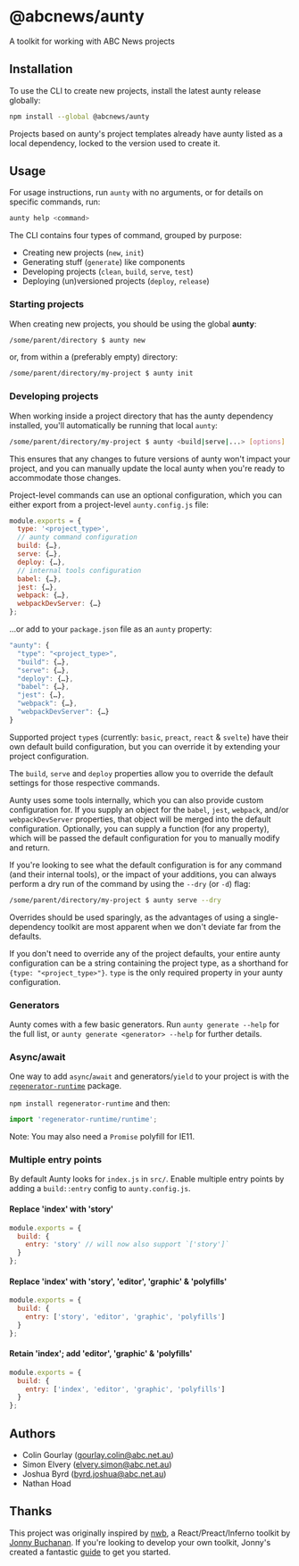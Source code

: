 # @abcnews/aunty

A toolkit for working with ABC News projects

## Installation

To use the CLI to create new projects, install the latest aunty release globally:

```bash
npm install --global @abcnews/aunty
```

Projects based on aunty's project templates already have aunty listed as a local dependency, locked to the version used to create it.

## Usage

For usage instructions, run `aunty` with no arguments, or for details on specific commands, run:

```bash
aunty help <command>
```

The CLI contains four types of command, grouped by purpose:

- Creating new projects (`new`, `init`)
- Generating stuff (`generate`) like components
- Developing projects (`clean`, `build`, `serve`, `test`)
- Deploying (un)versioned projects (`deploy`, `release`)

### Starting projects

When creating new projects, you should be using the global **aunty**:

```bash
/some/parent/directory $ aunty new
```

or, from within a (preferably empty) directory:

```bash
/some/parent/directory/my-project $ aunty init
```

### Developing projects

When working inside a project directory that has the aunty dependency installed, you'll automatically be running that local `aunty`:

```bash
/some/parent/directory/my-project $ aunty <build|serve|...> [options]
```

This ensures that any changes to future versions of aunty won't impact your project, and you can manually update the local aunty when you're ready to accommodate those changes.

Project-level commands can use an optional configuration, which you can either export from a project-level `aunty.config.js` file:

```js
module.exports = {
  type: '<project_type>',
  // aunty command configuration
  build: {…},
  serve: {…},
  deploy: {…},
  // internal tools configuration
  babel: {…},
  jest: {…},
  webpack: {…},
  webpackDevServer: {…}
};
```

...or add to your `package.json` file as an `aunty` property:

```js
"aunty": {
  "type": "<project_type>",
  "build": {…},
  "serve": {…},
  "deploy": {…},
  "babel": {…},
  "jest": {…},
  "webpack": {…},
  "webpackDevServer": {…}
}
```

Supported project `type`s (currently: `basic`, `preact`, `react` & `svelte`) have their own default build configuration, but you can override it by extending your project configuration.

The `build`, `serve` and `deploy` properties allow you to override the default settings for those respective commands.

Aunty uses some tools internally, which you can also provide custom configuration for. If you supply an object for the `babel`, `jest`, `webpack`, and/or `webpackDevServer` properties, that object will be merged into the default configuration. Optionally, you can supply a function (for any property), which will be passed the default configuration for you to manually modify and return.

If you're looking to see what the default configuration is for any command (and their internal tools), or the impact of your additions, you can always perform a dry run of the command by using the `--dry` (or `-d`) flag:

```bash
/some/parent/directory/my-project $ aunty serve --dry
```

Overrides should be used sparingly, as the advantages of using a single-dependency toolkit are most apparent when we don't deviate far from the defaults.

If you don't need to override any of the project defaults, your entire aunty configuration can be a string containing the project type, as a shorthand for `{type: "<project_type>"}`. `type` is the only required property in your aunty configuration.

### Generators

Aunty comes with a few basic generators. Run `aunty generate --help` for the full list, or `aunty generate <generator> --help` for further details.

### Async/await

One way to add `async`/`await` and generators/`yield` to your project is with the [`regenerator-runtime`](https://www.npmjs.com/package/regenerator-runtime) package.

`npm install regenerator-runtime` and then:

```js
import 'regenerator-runtime/runtime';
```

Note: You may also need a `Promise` polyfill for IE11.

### Multiple entry points

By default Aunty looks for `index.js` in `src/`. Enable multiple entry points by adding a `build::entry` config to `aunty.config.js`.

#### Replace 'index' with 'story'

```js
module.exports = {
  build: {
    entry: 'story' // will now also support `['story']`
  }
};
```

#### Replace 'index' with 'story', 'editor', 'graphic' & 'polyfills'

```js
module.exports = {
  build: {
    entry: ['story', 'editor', 'graphic', 'polyfills']
  }
};
```

#### Retain 'index'; add 'editor', 'graphic' & 'polyfills'

```js
module.exports = {
  build: {
    entry: ['index', 'editor', 'graphic', 'polyfills']
  }
};
```

## Authors

- Colin Gourlay ([gourlay.colin@abc.net.au](mailto:gourlay.colin@abc.net.au))
- Simon Elvery ([elvery.simon@abc.net.au](mailto:elvery.simon@abc.net.au))
- Joshua Byrd ([byrd.joshua@abc.net.au](mailto:byrd.joshua@abc.net.au))
- Nathan Hoad

## Thanks

This project was originally inspired by [nwb](https://github.com/insin/nwb), a React/Preact/Inferno toolkit by [Jonny Buchanan](https://twitter.com/jbscript). If you're looking to develop your own toolkit, Jonny's created a fantastic [guide](https://github.com/insin/ad-hoc-reckons) to get you started.
